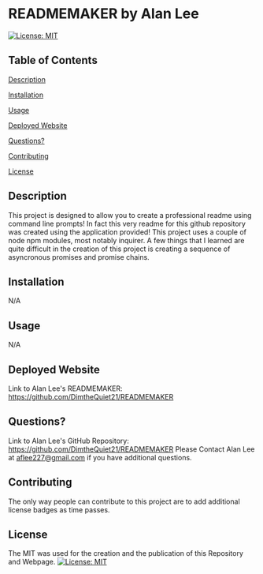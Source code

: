 # READMEMAKER by Alan Lee

[![License: MIT](https://img.shields.io/badge/License-MIT-yellow.svg)](https://opensource.org/licenses/MIT)

## Table of Contents
[Description](#description)

[Installation](#installation)

[Usage](#usage)

[Deployed Website](#deployed-website)

[Questions?](#questions?)

[Contributing](#contributing)

[License](#license)

## Description 
This project is designed to allow you to create a professional readme using command line prompts! In fact this very readme for this github repository was created using the application provided! This project uses a couple of node npm modules, most notably inquirer. A few things that I learned are quite difficult in the creation of this project is creating a sequence of asyncronous promises and promise chains. 

## Installation
N/A

## Usage
N/A

## Deployed Website 
Link to Alan Lee's READMEMAKER: https://github.com/DimtheQuiet21/READMEMAKER

## Questions?
Link to Alan Lee's GitHub Repository: https://github.com/DimtheQuiet21/READMEMAKER
Please Contact Alan Lee at aflee227@gmail.com if you have additional questions.

## Contributing 
The only way people can contribute to this project are to add additional license badges as time passes.

## License 
The MIT was used for the creation and the publication of this Repository and Webpage.
[![License: MIT](https://img.shields.io/badge/License-MIT-yellow.svg)](https://opensource.org/licenses/MIT)